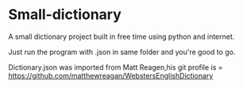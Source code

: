 # Small-dictionary
A small dictionary project built in free time using python and internet.

Just run the program with .json in same folder and you're good to go.

Dictionary.json was imported from Matt Reagen,his git profile is = https://github.com/matthewreagan/WebstersEnglishDictionary
